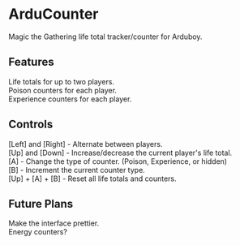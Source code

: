 # ArduCounter
Magic the Gathering life total tracker/counter for Arduboy.


## Features
Life totals for up to two players.  
Poison counters for each player.  
Experience counters for each player.  

## Controls
[Left] and [Right] - Alternate between players.  
[Up] and [Down] - Increase/decrease the current player's life total.  
[A] - Change the type of counter. (Poison, Experience, or hidden)  
[B] - Increment the current counter type.  
[Up] + [A] + [B] - Reset all life totals and counters.

## Future Plans
Make the interface prettier.  
Energy counters?  
